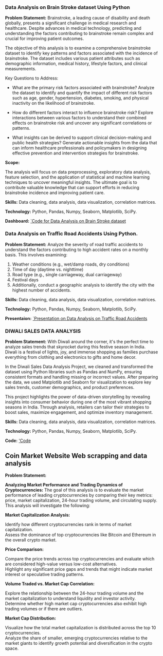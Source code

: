 ### Data Analysis on Brain Stroke dataset Using Python

**Problem Statement:** 
Brainstroke, a leading cause of disability and death globally, presents a significant challenge in medical research and healthcare. Despite advances in medical technology, predicting and understanding the factors contributing to brainstroke remain complex and crucial for improving patient outcomes.

The objective of this analysis is to examine a comprehensive brainstroke dataset to identify key patterns and factors associated with the incidence of brainstroke. The dataset includes various patient attributes such as demographic information, medical history, lifestyle factors, and clinical measurements.

Key Questions to Address:

 - What are the primary risk factors associated with brainstroke? Analyze the dataset to identify and quantify the impact of different risk factors such as age, gender, hypertension, diabetes, smoking, and physical inactivity on the likelihood of brainstroke.

- How do different factors interact to influence brainstroke risk? Explore interactions between various factors to understand their combined effects on brainstroke risk and uncover any significant correlations or patterns.

- What insights can be derived to support clinical decision-making and public health strategies? Generate actionable insights from the data that can inform healthcare professionals and policymakers in designing effective prevention and intervention strategies for brainstroke.

**Scope:**

The analysis will focus on data preprocessing, exploratory data analysis, feature selection, and the application of statistical and machine learning techniques to uncover meaningful insights. The ultimate goal is to contribute valuable knowledge that can support efforts in reducing brainstroke incidence and improving patient care.

**Skills:**  Data cleaning, data analysis, data visualization, correlation matrices.

**Technology:**  Python, Pandas, Numpy, Seaborn, Matplotlib, SciPy.

**Dashboard:** [`Code for Data Analysis on Brain Stroke dataset](https://github.com/komalvirk1801/DATA_ANALYST_PORTFOLIO/blob/main/DataAnalysisOnBrainStrokeData.ipynb)

### Data Analysis on Traffic Road Accidents Using Python.

**Problem Statement:** Analyze the severity of road traffic accidents to understand the factors contributing to high accident rates on a monthly basis. This involves examining:

1. Weather conditions (e.g., wet/damp roads, dry conditions)
2. Time of day (daytime vs. nighttime)
3. Road type (e.g., single carriageway, dual carriageway)
4. Festival days
5. Additionally, conduct a geographic analysis to identify the city with the highest number of accidents.

**Skills:** Data cleaning, data analysis, data visualization, correlation matrices. 

**Technology:** Python, Pandas, Numpy, Seaborn, Matplotlib, SciPy.

**Presentaion:** [`Presentation on Data Analysis on Traffic Road Accidents](https://onedrive.live.com/personal/b988dd789107950c/_layouts/15/doc2.aspx?resid=cf9e24f8-2466-4b06-9dda-b0fb1a4399ab&cid=b988dd789107950c&action=editnew&wdNewAndOpenCt=1719603623357&ct=1719603624280&wdOrigin=OFFICECOM-WEB.TEMPLATES.NEW&wdPreviousSessionSrc=HarmonyWeb&wdPreviousSession=ab2a19f7-f79a-4eee-ac1e-24fa97e39710)

### DIWALI SALES DATA ANALYSIS

**Problem Statement:** With Diwali around the corner, it's the perfect time to analyze sales trends that skyrocket during this festive season in India. Diwali is a festival of lights, joy, and immense shopping as families purchase everything from clothing and electronics to gifts and home decor.

In the Diwali Sales Data Analysis Project, we cleaned and transformed the dataset using Python libraries such as Pandas and NumPy, ensuring consistent formats and handling missing or incorrect values. After preparing the data, we used Matplotlib and Seaborn for visualization to explore key sales trends, customer demographics, and product preferences.

This project highlights the power of data-driven storytelling by revealing insights into consumer behavior during one of the most vibrant shopping seasons in India. Through analysis, retailers can tailor their strategies to boost sales, maximize engagement, and optimize inventory management.

**Skills:** Data cleaning, data analysis, data visualization, correlation matrices. 

**Technology:** Python, Pandas, Numpy, Seaborn, Matplotlib, SciPy.

**Code:** ['Code](https://github.com/komalvirk1801/PythonProjects/blob/main/Diwali%20Sales%20Data%20Analysis/Diwali_sales_data_Analysis.ipynb)


## Coin Market Website Web scrapping and data analysis

**Problem Statement:**

**Analyzing Market Performance and Trading Dynamics of Cryptocurrencies:** The goal of this analysis is to evaluate the market performance of leading cryptocurrencies by comparing their key metrics: price, market capitalization, 24-hour trading volume, and circulating supply. This analysis will investigate the following:

**Market Capitalization Analysis:**

Identify how different cryptocurrencies rank in terms of market capitalization.  
Assess the dominance of top cryptocurrencies like Bitcoin and Ethereum in the overall crypto market.  

**Price Comparison:**

Compare the price trends across top cryptocurrencies and evaluate which are considered high-value versus low-cost alternatives.    
Highlight any significant price gaps and trends that might indicate market interest or speculative trading patterns.  

**Volume Traded vs. Market Cap Correlation:**

Explore the relationship between the 24-hour trading volume and the market capitalization to understand liquidity and investor activity.  
Determine whether high market cap cryptocurrencies also exhibit high trading volumes or if there are outliers.  

**Market Cap Distribution:**

Visualize how the total market capitalization is distributed across the top 10 cryptocurrencies.  
Analyze the share of smaller, emerging cryptocurrencies relative to the market giants to identify growth potential and diversification in the crypto space.  
